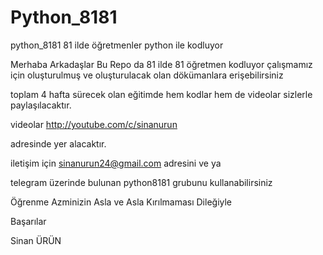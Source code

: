 # Python_8181
python_8181
81 ilde öğretmenler python ile kodluyor

Merhaba Arkadaşlar Bu Repo da 81 ilde 81 öğretmen kodluyor çalışmamız için oluşturulmuş ve oluşturulacak olan dökümanlara erişebilirsiniz

toplam 4 hafta sürecek olan eğitimde hem kodlar hem de videolar sizlerle paylaşılacaktır.

videolar http://youtube.com/c/sinanurun

adresinde yer alacaktır.

iletişim için sinanurun24@gmail.com adresini ve ya

telegram üzerinde bulunan python8181 grubunu kullanabilirsiniz

Öğrenme Azminizin Asla ve Asla Kırılmaması Dileğiyle

Başarılar

Sinan ÜRÜN
